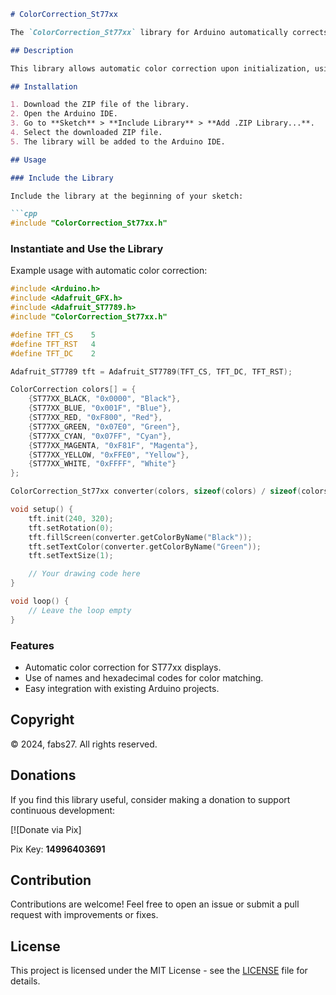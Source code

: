 ```markdown
# ColorCorrection_St77xx

The `ColorCorrection_St77xx` library for Arduino automatically corrects the colors defined for Adafruit ST77xx displays, ensuring that the colors and names are accurate as specified.

## Description

This library allows automatic color correction upon initialization, using names and hexadecimal codes. It is ideal for projects using Adafruit ST7735, ST7789, and similar displays.

## Installation

1. Download the ZIP file of the library.
2. Open the Arduino IDE.
3. Go to **Sketch** > **Include Library** > **Add .ZIP Library...**.
4. Select the downloaded ZIP file.
5. The library will be added to the Arduino IDE.

## Usage

### Include the Library

Include the library at the beginning of your sketch:

```cpp
#include "ColorCorrection_St77xx.h"
```

### Instantiate and Use the Library

Example usage with automatic color correction:

```cpp
#include <Arduino.h>
#include <Adafruit_GFX.h>
#include <Adafruit_ST7789.h>
#include "ColorCorrection_St77xx.h"

#define TFT_CS    5
#define TFT_RST   4
#define TFT_DC    2

Adafruit_ST7789 tft = Adafruit_ST7789(TFT_CS, TFT_DC, TFT_RST);

ColorCorrection colors[] = {
    {ST77XX_BLACK, "0x0000", "Black"},
    {ST77XX_BLUE, "0x001F", "Blue"},
    {ST77XX_RED, "0xF800", "Red"},
    {ST77XX_GREEN, "0x07E0", "Green"},
    {ST77XX_CYAN, "0x07FF", "Cyan"},
    {ST77XX_MAGENTA, "0xF81F", "Magenta"},
    {ST77XX_YELLOW, "0xFFE0", "Yellow"},
    {ST77XX_WHITE, "0xFFFF", "White"}
};

ColorCorrection_St77xx converter(colors, sizeof(colors) / sizeof(colors[0]));

void setup() {
    tft.init(240, 320);
    tft.setRotation(0);
    tft.fillScreen(converter.getColorByName("Black"));
    tft.setTextColor(converter.getColorByName("Green"));
    tft.setTextSize(1);

    // Your drawing code here
}

void loop() {
    // Leave the loop empty
}
```

### Features

- Automatic color correction for ST77xx displays.
- Use of names and hexadecimal codes for color matching.
- Easy integration with existing Arduino projects.

## Copyright

© 2024, fabs27. All rights reserved.

## Donations

If you find this library useful, consider making a donation to support continuous development:

[![Donate via Pix]

Pix Key: **14996403691**

## Contribution

Contributions are welcome! Feel free to open an issue or submit a pull request with improvements or fixes.

## License

This project is licensed under the MIT License - see the [LICENSE](LICENSE) file for details.